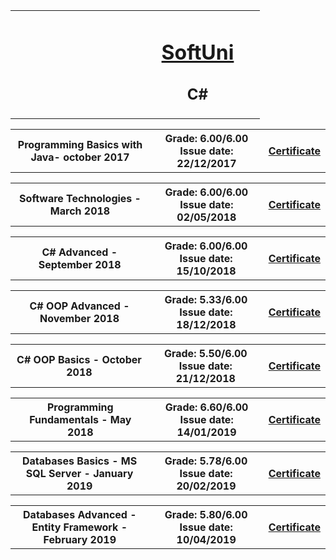 <table border="0" width="100%" cellspacing="1" cellpadding="3" align="center">
<tbody>
<tr>
<td align="center" width="33%"><img style="text-align: ce;" src="https://upload.wikimedia.org/wikipedia/commons/6/64/Logo_Software_University_%28SoftUni%29_-_blue_background.png" alt="" /></td>
<td align="center" width="33%">
<h1><a href="https://softuni.bg/">SoftUni</a></h1>
<h2>C#</h2>
</td>

</a>
</strong></p>
</td>
</tr>
</tbody>
</table>

<table border="0" width="100%" cellspacing="1" cellpadding="3" align="center">
  <tr>
       <th align="center" width="50%">
        Programming Basics with Java- october 2017
       </th> 
       <th align="center" width="40%">
        Grade: 6.00/6.00 <br> Issue date: 22/12/2017
       </th> 
       <th align="center">
         <a href="https://softuni.bg/certificates/details/50217/9efb074a">Certificate</a> 
       </th> 
  </tr>
</table>

<table border="0" width="100%" cellspacing="1" cellpadding="3" align="center">
  <tr>
       <th align="center" width="50%">
        Software Technologies - March 2018
       </th> 
       <th align="center" width="40%">
        Grade: 6.00/6.00 <br> Issue date: 02/05/2018
       </th> 
       <th align="center">
         <a href="https://softuni.bg/certificates/details/54312/0dcd0e87">Certificate</a> 
       </th> 
  </tr>
</table>


<table border="0" width="100%" cellspacing="1" cellpadding="3" align="center">
  <tr>
       <th align="center" width="50%">
        C# Advanced - September 2018
       </th> 
       <th align="center" width="40%">
        Grade: 6.00/6.00 <br> Issue date: 15/10/2018
       </th> 
       <th align="center">
         <a href="https://softuni.bg/certificates/details/57972/81164391">Certificate</a> 
       </th> 
  </tr>
</table>


<table border="0" width="100%" cellspacing="1" cellpadding="3" align="center">
  <tr>
       <th align="center" width="50%">
        C# OOP Advanced - November 2018
       </th> 
       <th align="center" width="40%">
        Grade: 5.33/6.00 <br> Issue date: 18/12/2018
       </th> 
       <th align="center">
         <a href="https://softuni.bg/certificates/details/61175/5b2a6856">Certificate</a> 
       </th> 
  </tr>
</table>


<table border="0" width="100%" cellspacing="1" cellpadding="3" align="center">
  <tr>
       <th align="center" width="50%">
        C# OOP Basics - October 2018
       </th> 
       <th align="center" width="40%">
        Grade: 5.50/6.00 <br> Issue date: 21/12/2018
       </th> 
       <th align="center">
         <a href="https://softuni.bg/certificates/details/61616/337586e1">Certificate</a> 
       </th> 
  </tr>
</table>

<table border="0" width="100%" cellspacing="1" cellpadding="3" align="center">
  <tr>
       <th align="center" width="50%">
        Programming Fundamentals - May 2018
       </th> 
       <th align="center" width="40%">
        Grade: 6.60/6.00 <br> Issue date: 14/01/2019
       </th> 
       <th align="center" >
         <a href="https://softuni.bg/certificates/details/62111/155c91fa">Certificate</a> 
       </th> 
  </tr>
</table>

<table border="0" width="100%" cellspacing="1" cellpadding="3" align="center">
  <tr>
       <th align="center" width="50%">
        Databases Basics - MS SQL Server - January 2019
       </th> 
       <th align="center" width="40%">
        Grade: 5.78/6.00 <br> Issue date: 20/02/2019
       </th> 
       <th align="center" >
         <a href="https://softuni.bg/certificates/details/62831/1385632c">Certificate</a> 
       </th> 
  </tr>
</table>


<table border="0" width="100%" cellspacing="1" cellpadding="3" align="center">
  <tr>
       <th align="center" width="50%">
        Databases Advanced - Entity Framework - February 2019
       </th> 
       <th align="center" width="40%">
        Grade: 5.80/6.00 <br> Issue date: 10/04/2019
       </th> 
       <th align="center" >
         <a href="https://softuni.bg/certificates/details/64743/72d21181">Certificate</a> 
       </th> 
  </tr>
</table>

